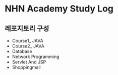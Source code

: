 # NHN Academy Study Log
## 레포지토리 구성
- Course1_ JAVA 
- Course2_ JAVA
- Database
- Network Programming
- Servlet And JSP
- Shoppingmall 
